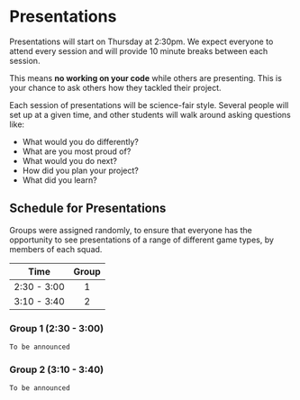 # Presentations

Presentations will start on Thursday at 2:30pm. We expect everyone to attend every session
and will provide 10 minute breaks between each session.

This means **no working on your code** while others are presenting. This is your chance
to ask others how they tackled their project.

Each session of presentations will be science-fair style. Several people will set up at
a given time, and other students will walk around asking questions like:

- What would you do differently?
- What are you most proud of?
- What would you do next?
- How did you plan your project?
- What did you learn?

## Schedule for Presentations

Groups were assigned randomly, to ensure that everyone has the opportunity to see presentations of a range of different game types, by members of each squad.

| Time        | Group  |
|:-----------:|:------:|
| 2:30 - 3:00 | 1      |
| 3:10 - 3:40 | 2      |

### Group 1 (2:30 - 3:00)

```text
To be announced
```

### Group 2 (3:10 - 3:40)

```text
To be announced
```
